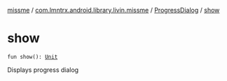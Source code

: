 [missme](../../index.md) / [com.lmntrx.android.library.livin.missme](../index.md) / [ProgressDialog](index.md) / [show](./show.md)

# show

`fun show(): `[`Unit`](https://kotlinlang.org/api/latest/jvm/stdlib/kotlin/-unit/index.html)

Displays progress dialog


